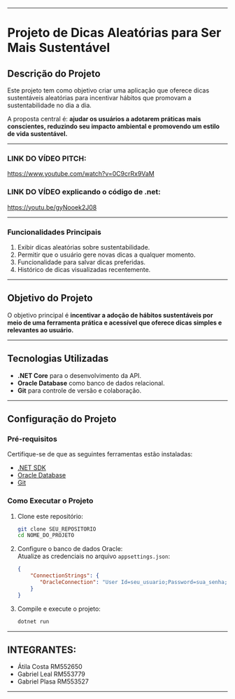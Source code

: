 
---

# Projeto de Dicas Aleatórias para Ser Mais Sustentável  

## Descrição do Projeto  
Este projeto tem como objetivo criar uma aplicação que oferece dicas sustentáveis aleatórias para incentivar hábitos que promovam a sustentabilidade no dia a dia.  

A proposta central é: **ajudar os usuários a adotarem práticas mais conscientes, reduzindo seu impacto ambiental e promovendo um estilo de vida sustentável.**  

---  

### LINK DO VÍDEO PITCH:  

https://www.youtube.com/watch?v=0C9crRx9VaM


### LINK DO VÍDEO explicando o código de .net:  
https://youtu.be/gyNooek2J08

---  

### Funcionalidades Principais  
1. Exibir dicas aleatórias sobre sustentabilidade.  
2. Permitir que o usuário gere novas dicas a qualquer momento.  
3. Funcionalidade para salvar dicas preferidas.  
4. Histórico de dicas visualizadas recentemente.  

---  

## Objetivo do Projeto  
O objetivo principal é **incentivar a adoção de hábitos sustentáveis por meio de uma ferramenta prática e acessível que oferece dicas simples e relevantes ao usuário.**  

---  

## Tecnologias Utilizadas  
- **.NET Core** para o desenvolvimento da API.  
- **Oracle Database** como banco de dados relacional.  
- **Git** para controle de versão e colaboração.  

---  

## Configuração do Projeto  

### Pré-requisitos  
Certifique-se de que as seguintes ferramentas estão instaladas:  
- [.NET SDK](https://dotnet.microsoft.com/download)  
- [Oracle Database](https://www.oracle.com/database/)  
- [Git](https://git-scm.com/)  

### Como Executar o Projeto  

1. Clone este repositório:  
   ```bash
   git clone SEU_REPOSITORIO
   cd NOME_DO_PROJETO
   ```  

2. Configure o banco de dados Oracle:  
   Atualize as credenciais no arquivo `appsettings.json`:  
   ```json
   {
       "ConnectionStrings": {
          "OracleConnection": "User Id=seu_usuario;Password=sua_senha;Data Source=oracle.fiap.com.br:1521/orcl"
       }
   }
   ```  

3. Compile e execute o projeto:  
   ```bash
   dotnet run
   ```  

---  

## INTEGRANTES:  
- Átila Costa RM552650
- Gabriel Leal RM553779  
- Gabriel Plasa RM553527


---  

